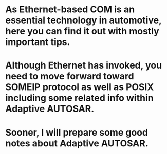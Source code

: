 # As Ethernet-based COM is an essential technology in automotive, here you can find it out with mostly important tips. 
# Although Ethernet has invoked, you need to move forward toward SOMEIP protocol as well as POSIX including some related info within Adaptive AUTOSAR.
# Sooner, I will prepare some good notes about Adaptive AUTOSAR.
